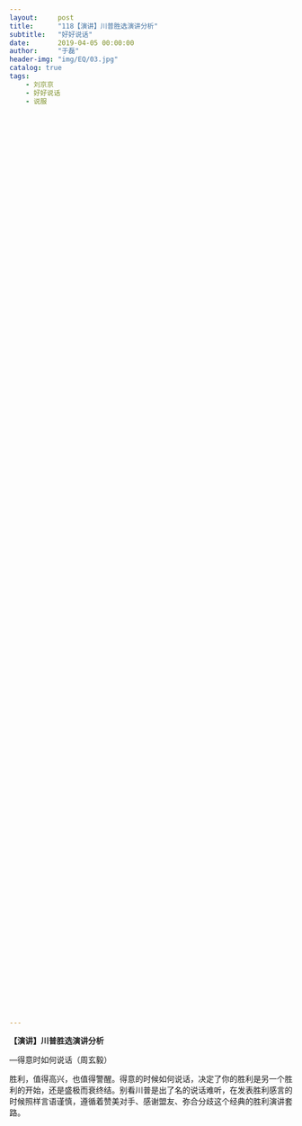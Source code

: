 ```yaml
---
layout:     post
title:      "118【演讲】川普胜选演讲分析"
subtitle:   "好好说话"
date:       2019-04-05 00:00:00
author:     "于磊"
header-img: "img/EQ/03.jpg"
catalog: true
tags:
    - 刘京京
    - 好好说话
    - 说服




















































































































---
```


**【演讲】川普胜选演讲分析**

—得意时如何说话（周玄毅）

 

胜利，值得高兴，也值得警醒。得意的时候如何说话，决定了你的胜利是另一个胜利的开始，还是盛极而衰终结。别看川普是出了名的说话难听，在发表胜利感言的时候照样言语谨慎，遵循着赞美对手、感谢盟友、弥合分歧这个经典的胜利演讲套路。